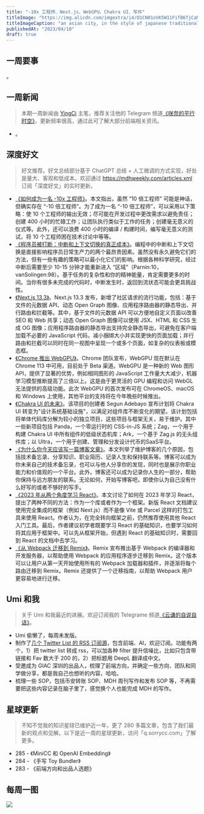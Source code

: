 ```yaml
---
title: "-10x 工程师、Next.js、WebGPU、Chakra UI、写作"
titleImage: "https://img.alicdn.com/imgextra/i4/O1CN01oVK5W11FifB6TjCaM_!!6000000000521-2-tps-1456-816.png_1200x1200.jpg"
titleImageCaption: "an asian city, in the style of japanese traditional art influence"
publishedAt: "2023/04/10"
draft: true
---
```


## 一周要事

。

## 一周新闻
> 本期一周新闻由 [YingCi](https://github.com/fz6m) 主笔，推荐关注他的 Telegram 频道[《咲奈的平行时空》](https://t.me/SakinaSpace)，更新频率很高，通过此可了解大部分前端相关资讯。

- 。

## 深度好文
> 好文推荐。好文总结部分基于 ChatGPT 总结 + 人工微调的方式实现，好处是量大、客观和低成本。欢迎通过 https://mdhweekly.com/articles.xml 订阅「深度好文」的实时更新。

- [《如何成为一名 -10x 工程师》](https://taylor.town/-10x)。本文指出，虽然 “10 倍工程师” 可能是神话，但确实存在 “-10 倍工程师”。为了成为一名 “-10 倍工程师”，可以采用以下策略：使 10 个工程师的输出无效；尽可能在开发过程中更改需求以避免责任；创建 400 小时的忙碌工作；让团队执行类似于工作的任务；创建毫无意义的仪式等。此外，还可以浪费 400 小时的编译 / 构建时间，编写毫无意义的测试，将 10 个工程师困在技术讨论中等等。
- [《程序员被打断：中断和上下文切换的真正成本》](https://contextkeeper.io/blog/the-real-cost-of-an-interruption-and-context-switching/)。编程中的中断和上下文切换是直接影响程序员日常生产力的两个最昂贵因素。虽然没有永久避免它们的方法，但有一些有趣的策略可以最小化它们的影响。根据各种科学研究，经过中断后需要至少 10-15 分钟才能重新进入 “区域”（Parnin:10，vanSolingen:98）。基于任务的复杂性和你的精神能量，肯定需要更多的时间。当你有很多未完成的代码时，中断发生时，返回到流状态可能会更具挑战性。
- [《Next.js 13.3》](https://nextjs.org/blog/next-13-3)。Next.js 13.3 发布，新增了社区请求的流行功能，包括：基于文件的元数据 API、动态 Open Graph 图像、应用程序路由器的静态导出、并行路由和拦截等。其中，基于文件的元数据 API 可以方便地自定义页面以改善 SEO 和 Web 共享；动态 Open Graph 图像可以使用 JSX、HTML 和 CSS 生成 OG 图像；应用程序路由器的静态导出支持完全静态导出，可避免在客户端加载不必要的 JavaScript 代码，减小捆绑大小并实现更快的页面加载；并行路由和拦截可以同时在同一视图中呈现一个或多个页面，如复杂的仪表板或模态框。
- [《Chrome 推出 WebGPU》](https://developer.chrome.com/blog/webgpu-release/)。Chrome 团队宣布，WebGPU 现在默认在 Chrome 113 中可用，目前处于 Beta 渠道。WebGPU 是一种新的 Web 图形 API，提供了显著的优势，例如相同图形的 JavaScript 工作量大大减少，机器学习模型推断提高了三倍以上。这是由于更灵活的 GPU 编程和访问 WebGL 无法提供的高级功能。此次 WebGPU 的首次发布可在 ChromeOS、macOS 和 Windows 上使用，其他平台的支持将在今年晚些时候推出。
- [《Chakra UI 的未来》](https://www.adebayosegun.com/blog/the-future-of-chakra-ui)。该项目的创建者 Segun Adebayo 宣布计划将 Chakra UI 转变为"设计系统基础设施"，以满足对组件库不断变化的期望。该计划包括将单体代码库分解为较小的独立项目，这些项目与框架无关，易于维护。其中一些新项目包括 Panda，一个零运行时的 CSS-in-JS 系统；Zag，一个用于构建 Chakra UI 中所有组件的低级状态机库；Ark，一个基于 Zag.js 的无头组件库；以 Ultra，一个用于创建、管理和分发设计代币的SaaS平台。
- [《为什么你今天应该写一篇博客文章》](https://dzone.com//articles/why-you-should-write-blog-post)。本文列举了维护博客的几个原因，包括技术备忘录、分享知识、职业简历、记录人生和保持联系等。博客可以成为你未来自己的技术备忘录，也可以与他人分享你的发现，同时也是展示你职业能力和价值观的一个平台。此外，博客还可以成为记录你人生的一部分，帮助你保持与远方朋友的联系。无论如何，开始写博客吧，即使你认为自己没有什么好写的或者不够好的写手。
- [《2023 年从两个角度学习 React》](https://www.robinwieruch.de/learning-react/)。本文讨论了如何在 2023 年学习 React，提出了两种不同的方法：作为一个库或者作为一个框架。新版 React 文档建议使用完全集成的框架（例如 Next.js）而不是像 Vite 或 Parcel 这样的打包工具来使用 React。作者认为，在完全转向框架之前，仍然推荐使用其他 React 入门工具。最后，作者建议初学者既要学习 React 的基础知识，也要学习如何将其应用于框架中。可以先从框架开始，但遇到 React 的基础知识时，需要回到 React 的文档中去学习。
- [《从 Webpack 迁移到 Remix》](https://remix.run/blog/migrate-from-webpack)。Remix 宣布推出基于 Webpack 的编译器和开发服务器，以帮助使用 Webpack 的应用程序逐步迁移到 Remix。这个版本可以让用户从第一天开始使用所有的 Webpack 加载器和插件，并逐渐将每个路由迁移到 Remix。Remix 还提供了一个迁移指南，以帮助 Webpack 用户更容易地进行迁移。

## Umi 和我
> 关于 Umi 和我最近的进展。欢迎订阅我的 Telegrame 频道[《云谦的自说自话》](https://t.me/yqtalk)。

- Umi 偷懒了，每周未发版。
- 制作了[几个 Twitter List 的 RSS 订阅源](https://t.me/yqtalk/320)，包含前端、AI，欢迎订阅。功能有两个，1）把 twitter list 转成 rss，可以加各种 filter 提升信噪比，比如只包含带链接和 Fav 数大于 200 的，2）把标题用 DeepL 翻译成中文。
- 受邀成为 GIAC 深圳的出品人，梳理了前端方向，并确定一些方向、团队和同学做分享，都是我自己也想听的内容，哈哈。
- 梳理一些 SOP，包括币安转账 SOP、MDH 周刊写作和发布 SOP 等，不再需要把这些内容记录在脑子里了，感觉换个人也能完成 MDH 的写作。

## 星球更新
> 不知不觉我的知识星球已维护近一年，更了 280 多篇文章，包含了我们最新的观点和见解。以下是近一周的星球更新，访问「q.sorrycc.com」了解更多。

- 285 - 《MiniCC 和 OpenAI Embedding》
- 284 - 《手写 Toy Bundler》
- 283 - 《前端方向和出品人选题》

## 每周一图

![](https://img.alicdn.com/imgextra/i1/O1CN01naZcT81LhBaxkXm3i_!!6000000001330-0-tps-500-621.jpg)
